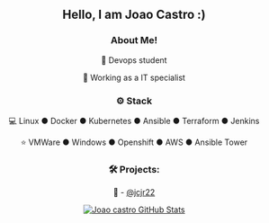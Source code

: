 
<div align="center">
<h2>Hello, I am Joao Castro :)</h2>

<h3>  About Me!</h3>

  🙋 Devops student
  
  💼 Working as a IT specialist 

<h3>⚙️ Stack</h3>

  💻 Linux ● Docker ● Kubernetes ● Ansible ● Terraform ● Jenkins
  
  ⭐ VMWare ● Windows ● Openshift ● AWS ● Ansible Tower

<h3>🛠️ Projects:</h3>

  🐧 - [@jcjr22](https://jcastro.net/)



[![Joao castro GitHub Stats](https://github-readme-stats.vercel.app/api?username=joaocsjr&show_icons=true)](https://github.com/joaocsjr)


